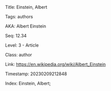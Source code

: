 Title:  Einstein, Albert

Tags:   authors

AKA:    Albert Einstein

Seq:    12.34

Level:  3 - Article

Class:  author

Link:   https://en.wikipedia.org/wiki/Albert_Einstein

Timestamp: 20230209212848

Index:  Einstein, Albert; 

